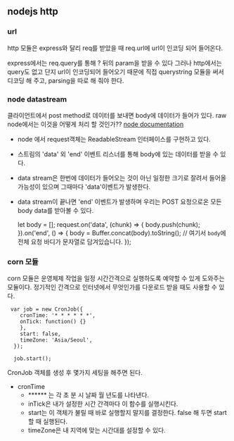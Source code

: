 ## nodejs http

### url

http 모듈은 express와 달리 req를 받았을 때 req.url에 url이 인코딩 되어 들어온다.

express에서는 req.query를 통해 ? 뒤의 param을 받을 수 있다
그러나 http에서는 query도 없고 단지 url이 인코딩되어 들어오기 때문에 직접 querystring 모듈을 써서 디코딩 해 주고, parsing을 따로 해 줘야 한다.

### node datastream
클라이언트에서 post method로 데이터를 보내면 body에 데이터가 들어가 있다. raw node에서는 이것을 어떻게 처리 할 것인가??
[node documentation](https://nodejs.org/ko/docs/guides/anatomy-of-an-http-transaction/)
- node 에서 request객체는 ReadableStream 인터페이스를 구현하고 있다.
- 스트림의 'data' 외 'end' 이벤트 리스너를 통해 body에 있는 데이터를 받을 수 있다.
- data stream은 한번에 데이터가 들어오는 것이 아닌 일정한 크기로 잘려서 들어올 가능성이 있으며 그때마다 'data'이벤트가 발생한다.
- data stream이 끝나면 'end' 이벤트가 발생하며 우리는 POST 요청으로온 모든 body data를 받아볼 수 있다.

	let body = [];
	request.on('data', (chunk) => {
	  body.push(chunk);
	}).on('end', () => {
	  body = Buffer.concat(body).toString();
	  // 여기서 `body`에 전체 요청 바디가 문자열로 담겨있습니다.
	});

### corn 모듈
corn 모듈은 운영체제 작업을 일정 시간간격으로 실행하도록 예약할 수 있게 도와주는 모듈이다.
정기적인 간격으로 인터넷에서 무엇인가를 다운로드 받을 때도 사용할 수 있다.

	 var job = new CronJob({
	    cronTime: '* * * * * *',
	    onTick: function() {}
	    },
	    start: false,
	    timeZone: 'Asia/Seoul',
	  });

	  job.start();

CronJob 객체를 생성 후 몇가지 세팅을 해주면 된다.
- cronTime
	- ****** 는 각 초 분 시 날짜 월 년도를 나타낸다.
	- inTick은 내가 설정한 시간 간격마다 이 함수를 실행시킨다.
	- start는 이 객체가 불릴 때 바로 실행할지 말지를 결정한다. false 해 두면 start 할 때 실행된다.
	- timeZone은 내 지역에 맞는 시간대를 설정할 수 있다.


